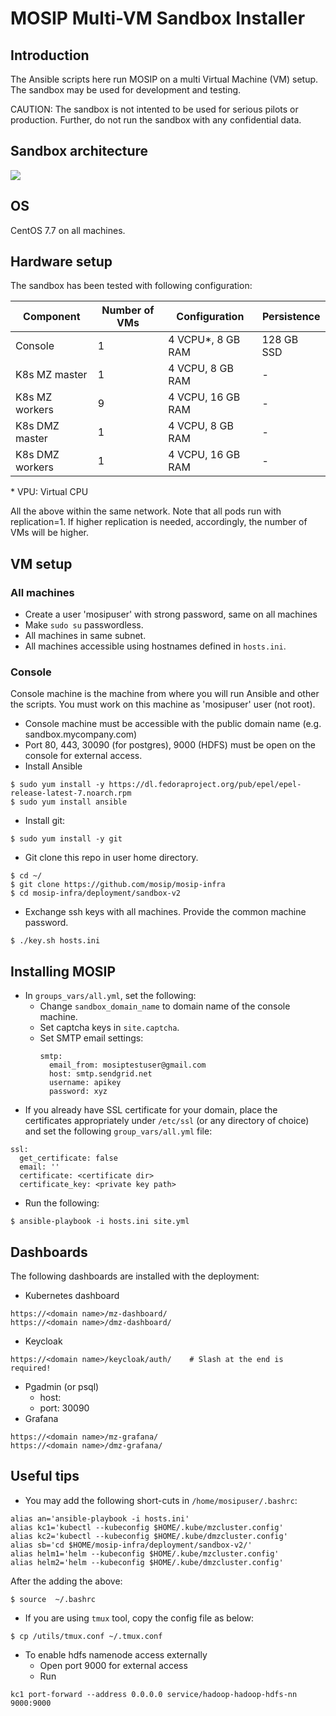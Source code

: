 # MOSIP Multi-VM Sandbox Installer

## Introduction

The Ansible scripts here run MOSIP on a multi Virtual Machine (VM) setup.  The sandbox may be used for development and testing.

CAUTION: The sandbox is not intented to be used for serious pilots or production.  Further, do not run the sandbox with any confidential data.  

## Sandbox architecture
![](https://github.com/mosip/mosip-infra/blob/master/deployment/sandbox-v2/docs/sanbox_architecture.png)

## OS
CentOS 7.7 on all machines.

## Hardware setup 

The sandbox has been tested with following configuration:

| Component| Number of VMs| Configuration| Persistence |
|---|---|---|---|
|Console| 1 | 4 VCPU*, 8 GB RAM | 128 GB SSD |
|K8s MZ master | 1 | 4 VCPU, 8 GB RAM | - |
|K8s MZ workers | 9 | 4 VCPU, 16 GB RAM | - |
|K8s DMZ master | 1 | 4 VCPU, 8 GB RAM | - |
|K8s DMZ workers | 1 | 4 VCPU, 16 GB RAM | - |

\* VPU:  Virtual CPU

All the above within the same network. Note that all pods run with replication=1.  If higher replication is needed, accordingly, the number of VMs will be higher.

## VM setup
### All machines
* Create a user 'mosipuser' with strong password, same on all machines
* Make `sudo su` passwordless.
* All machines in same subnet.
* All machines accessible using hostnames defined in `hosts.ini`.

### Console 
Console machine is the machine from where you will run Ansible and other the scripts.  You must work on this machine as 'mosipuser' user (not root).   
* Console machine must be accessible with the public domain name (e.g. sandbox.mycompany.com)
* Port 80, 443, 30090 (for postgres), 9000 (HDFS) must be open on the console for external access.
* Install Ansible
```
$ sudo yum install -y https://dl.fedoraproject.org/pub/epel/epel-release-latest-7.noarch.rpm
$ sudo yum install ansible
```
* Install git:
```
$ sudo yum install -y git
```
* Git clone this repo in user home directory.
```
$ cd ~/
$ git clone https://github.com/mosip/mosip-infra
$ cd mosip-infra/deployment/sandbox-v2
```
* Exchange ssh keys with all machines. Provide the common machine password.
```
$ ./key.sh hosts.ini
``` 

##  Installing MOSIP 
* In `groups_vars/all.yml`, set the following: 
  * Change `sandbox_domain_name`  to domain name of the console machine.
  * Set captcha keys in `site.captcha`.
  * Set SMTP email settings:
    ```
    smtp:
      email_from: mosiptestuser@gmail.com
      host: smtp.sendgrid.net
      username: apikey
      password: xyz
    ```
* If you already have SSL certificate for your domain, place the certificates appropriately under `/etc/ssl` (or any directory of choice) and set the following `group_vars/all.yml` file:
```
ssl:
  get_certificate: false 
  email: ''
  certificate: <certificate dir>
  certificate_key: <private key path> 
```

* Run the following:
```
$ ansible-playbook -i hosts.ini site.yml
```
## Dashboards
The following dashboards are installed with the deployment:
* Kubernetes dashboard
```
https://<domain name>/mz-dashboard/
https://<domain name>/dmz-dashboard/
```
* Keycloak
```
https://<domain name>/keycloak/auth/    # Slash at the end is required!
```
* Pgadmin (or psql)
  * host: <domain name>
  * port: 30090
* Grafana
```
https://<domain name>/mz-grafana/
https://<domain name>/dmz-grafana/
```
## Useful tips
* You may add the following short-cuts in `/home/mosipuser/.bashrc`:
```
alias an='ansible-playbook -i hosts.ini'
alias kc1='kubectl --kubeconfig $HOME/.kube/mzcluster.config'
alias kc2='kubectl --kubeconfig $HOME/.kube/dmzcluster.config'
alias sb='cd $HOME/mosip-infra/deployment/sandbox-v2/'
alias helm1='helm --kubeconfig $HOME/.kube/mzcluster.config'
alias helm2='helm --kubeconfig $HOME/.kube/dmzcluster.config'
```
After the adding the above:
```
$ source  ~/.bashrc
```
* If you are using `tmux` tool, copy the config file as below:
```
$ cp /utils/tmux.conf ~/.tmux.conf
```
* To enable hdfs namenode access externally
  * Open port 9000 for external access
  * Run
```
kc1 port-forward --address 0.0.0.0 service/hadoop-hadoop-hdfs-nn 9000:9000
```
